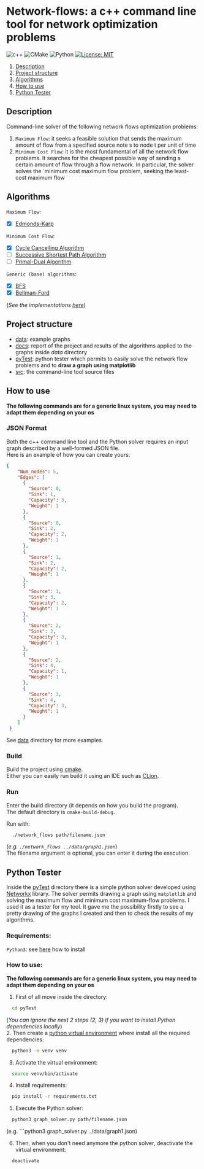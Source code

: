 # Network-flows: a c++ command line tool for network optimization problems

![c++](https://img.shields.io/badge/C%2B%2B-00599C?style=for-the-badge&logo=c%2B%2B&logoColor=white)
![CMake](https://img.shields.io/badge/CMake-%23008FBA.svg?style=for-the-badge&logo=cmake&logoColor=white)
![Python](https://img.shields.io/badge/python-3670A0?style=for-the-badge&logo=python&logoColor=ffdd54)
[![License: MIT](https://img.shields.io/badge/License-MIT-yellow.svg)](https://opensource.org/licenses/MIT)

1. [Description](#description)
2. [Project structure](#project-structure)
3. [Algorithms](#algorithms)
4. [How to use](#how-to-use)
5. [Python Tester](#python-tester)

## Description
Command-line solver of the following network flows optimization problems:

1. `Maximum Flow`: it seeks a feasible solution that sends the maximum amount of flow from a specified source note s to node t per unit of time
2. `Minimum Cost Flow`: it is the most fundamental of all the network flow problems. It searches for the cheapest possible way of sending a certain amount of flow through a flow network. In particular, the solver solves the `minimum cost maximum flow problem, seeking the least-cost maximum flow

## Algorithms
`Maximum Flow`:
- [X] [Edmonds-Karp](https://en.wikipedia.org/wiki/Edmonds%E2%80%93Karp_algorithm)

`Minimum Cost Flow`:
- [X] [Cycle Cancelling Algorithm](https://complex-systems-ai.com/en/maximum-flow-problem/cycle-canceling-algorithm/)
- [ ] [Successive Shortest Path Algorithm](https://www.topcoder.com/thrive/articles/Minimum%20Cost%20Flow%20Part%20Two:%20Algorithms)
- [ ] [Primal-Dual Algorithm](https://www.topcoder.com/thrive/articles/Minimum%20Cost%20Flow%20Part%20Two:%20Algorithms)

`Generic (base) algorithms`:
- [X] [BFS](https://www.geeksforgeeks.org/breadth-first-search-or-bfs-for-a-graph/)
- [X] [Bellman-Ford](https://www.geeksforgeeks.org/bellman-ford-algorithm-dp-23/)

(*See the implementations [here](src/algorithms)*)

## Project structure
- [data](data): example graphs
- [docs](docs): report of the project and results of the algorithms applied to the graphs inside *data* directory
- [pyTest](pyTest): python tester which permits to easily solve the network flow problems and to **draw a graph using matplotlib**
- [src](src): the command-line tool source files

## How to use
**The following commands are for a generic linux system, you may need to adapt them depending on your os**

### JSON Format 
Both the c++ command line tool and the Python solver requires an input graph described by a well-formed JSON file. \
Here is an example of how you can create yours:

```json
{
    "Num_nodes": 5,
    "Edges": [
      {
        "Source": 0,
        "Sink": 1,
        "Capacity": 3,
        "Weight": 1
      },
      {
        "Source": 0,
        "Sink": 2,
        "Capacity": 2,
        "Weight": 1
      },
      {
        "Source": 1,
        "Sink": 2,
        "Capacity": 2,
        "Weight": 1
      },
      {
        "Source": 1,
        "Sink": 3,
        "Capacity": 2,
        "Weight": 1
      },
      {
        "Source": 2,
        "Sink": 3,
        "Capacity": 3,
        "Weight": 1
      },
      {
        "Source": 2,
        "Sink": 4,
        "Capacity": 1,
        "Weight": 1
      },
      {
        "Source": 3,
        "Sink": 4,
        "Capacity": 3,
        "Weight": 1
      }
    ]
 }
```
See [data](data) directory for more examples.

### Build
Build the project using [cmake](https://preshing.com/20170511/how-to-build-a-cmake-based-project/). \
Either you can easily run build it using an IDE such as [CLion](https://www.jetbrains.com/clion/).

### Run
Enter the build directory (it depends on how you build the program). \
The default directory is `cmake-build-debug`.

Run with:
```bash
  ./network_flows path/filename.json
```
(*e.g. `./network_flows ../data/graph1.json`*) \
The filename argument is optional, you can enter it during the execution.

## Python Tester
Inside the [pyTest](pyTest) directory there is a simple python solver developed using [Networkx](https://networkx.org/) library.
The solver permits drawing a graph using `matplotlib` and solving the maximum flow and minimum cost maximum-flow problems.
I used it as a tester for my tool. It gave me the possibility firstly to see a pretty drawing of the graphs I created and then to check the results of my algorithms.

### Requirements:
`Python3`: see [here](https://realpython.com/installing-python/) how to install

### How to use:
**The following commands are for a generic linux system, you may need to adapt them depending on your os**

1. First of all move inside the directory:
```bash
  cd pyTest
```

(*You can ignore the next 2 steps (2, 3) if you want to install Python dependencies locally*) \
2. Then create a [python virtual environment](https://docs.python.org/3/library/venv.html) where install all the required dependencies:
```bash
  python3 -m venv venv
```

3. Activate the virtual environment:
```bash
  source venv/bin/activate
```

4. Install requirements:
```bash
  pip install -r requirements.txt
```

5. Execute the Python solver:
```bash
  python3 graph_solver.py path/filename.json
  ```
  (e.g. ```python3 graph_solver.py ../data/graph1.json)

6. Then, when you don't need anymore the python solver, deactivate the virtual environment:
```bash
  deactivate
```
